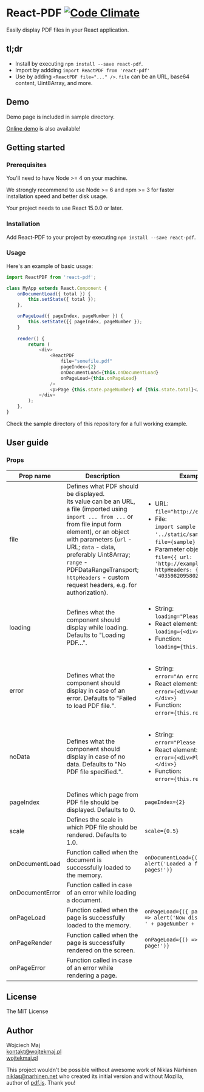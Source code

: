 # React-PDF [![Code Climate](https://codeclimate.com/github/wojtekmaj/react-pdf/badges/gpa.svg)](https://codeclimate.com/github/wojtekmaj/react-pdf)
Easily display PDF files in your React application.

## tl;dr
* Install by executing `npm install --save react-pdf`.
* Import by addding `import ReactPDF from 'react-pdf'`
* Use by adding `<ReactPDF file="..." />`. `file` can be an URL, base64 content, Uint8Array, and more.

## Demo
Demo page is included in sample directory.

[Online demo](http://projekty.wojtekmaj.pl/react-pdf/) is also available!

## Getting started
### Prerequisites

You'll need to have Node >= 4 on your machine.

We strongly recommend to use Node >= 6 and npm >= 3 for faster installation speed and better disk usage.

Your project needs to use React 15.0.0 or later.

### Installation

Add React-PDF to your project by executing `npm install --save react-pdf`.

### Usage

Here's an example of basic usage:

```js
import ReactPDF from 'react-pdf';

class MyApp extends React.Component {
    onDocumentLoad({ total }) {
        this.setState({ total });
    },

    onPageLoad({ pageIndex, pageNumber }) {
        this.setState({{ pageIndex, pageNumber });
    }
    
    render() {
        return (
            <div>
                <ReactPDF
                    file="somefile.pdf"
                    pageIndex={2}
                    onDocumentLoad={this.onDocumentLoad}
                    onPageLoad={this.onPageLoad}
                />
                <p>Page {this.state.pageNumber} of {this.state.total}</p>
            </div>
        );
    },
}
```

Check the sample directory of this repository for a full working example.

## User guide

### Props

|Prop name|Description|Example of usage|
|----|----|----|
|file|Defines what PDF should be displayed.<br />Its value can be an URL, a file (imported using `import ... from ...` or from file input form element), or an object with parameters (`url` - URL; `data` - data, preferably Uint8Array; `range` - PDFDataRangeTransport; `httpHeaders` - custom request headers, e.g. for authorization).|<ul><li>URL:<br />`file="http://example.com/sample.pdf"`</li><li>File:<br />`import sample from '../static/sample.pdf'` and then<br />`file={sample}`</li><li>Parameter object:<br />`file={{ url: 'http://example.com/sample.pdf', httpHeaders: { 'X-CustomHeader': '40359820958024350238508234' }}}`</ul>|
|loading|Defines what the component should display while loading. Defaults to "Loading PDF…".|<ul><li>String:<br />`loading="Please wait!"`</li><li>React element:<Br />`loading={<div>Please wait!</div>}`</li><li>Function:<Br />`loading={this.renderLoader()}`</li></ul>|
|error|Defines what the component should display in case of an error. Defaults to "Failed to load PDF file.".|<ul><li>String:<br />`error="An error occurred!"`</li><li>React element:<Br />`error={<div>An error occurred!</div>}`</li><li>Function:<Br />`error={this.renderError()}`</li></ul>|
|noData|Defines what the component should display in case of no data. Defaults to "No PDF file specified.".|<ul><li>String:<br />`error="Please select a file."`</li><li>React element:<Br />`error={<div>Please select a file.</div>}`</li><li>Function:<Br />`error={this.renderNoData()}`</li></ul>|
|pageIndex|Defines which page from PDF file should be displayed. Defaults to 0.|`pageIndex={2}`|
|scale|Defines the scale in which PDF file should be rendered. Defaults to 1.0.|`scale={0.5}`|
|onDocumentLoad|Function called when the document is successfully loaded to the memory.|`onDocumentLoad={({ total }) => alert('Loaded a file with ' + total + ' pages!')}`|
|onDocumentError|Function called in case of an error while loading a document.||
|onPageLoad|Function called when the page is successfully loaded to the memory.|`onPageLoad={({ pageIndex, pageNumber }) => alert('Now displaying a page number ' + pageNumber + '!')}`|
|onPageRender|Function called when the page is successfully rendered on the screen.|`onPageLoad={() => alert('Rendered the page!')}`|
|onPageError|Function called in case of an error while rendering a page.||

## License

The MIT License

## Author
Wojciech Maj<br />
<kontakt@wojtekmaj.pl><br />
[wojtekmaj.pl](http://wojtekmaj.pl)

This project wouldn't be possible without awesome work of Niklas Närhinen <niklas@narhinen.net> who created its initial version and without Mozilla, author of [pdf.js](http://mozilla.github.io/pdf.js). Thank you!
